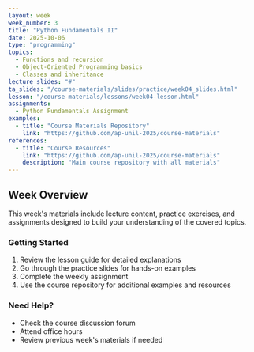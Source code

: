 ```yaml
---
layout: week
week_number: 3
title: "Python Fundamentals II"
date: 2025-10-06
type: "programming"
topics:
  - Functions and recursion
  - Object-Oriented Programming basics
  - Classes and inheritance
lecture_slides: "#"
ta_slides: "/course-materials/slides/practice/week04_slides.html"
lesson: "/course-materials/lessons/week04-lesson.html"
assignments:
  - Python Fundamentals Assignment
examples:
  - title: "Course Materials Repository"
    link: "https://github.com/ap-unil-2025/course-materials"
references:
  - title: "Course Resources"
    link: "https://github.com/ap-unil-2025/course-materials"
    description: "Main course repository with all materials"
---
```


## Week Overview

This week's materials include lecture content, practice exercises, and assignments designed to build your understanding of the covered topics.

### Getting Started

1. Review the lesson guide for detailed explanations
2. Go through the practice slides for hands-on examples  
3. Complete the weekly assignment
4. Use the course repository for additional examples and resources

### Need Help?

- Check the course discussion forum
- Attend office hours
- Review previous week's materials if needed
